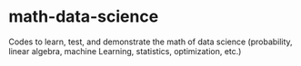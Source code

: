# math-data-science
Codes to learn, test, and demonstrate the math of data science (probability, linear algebra, machine Learning, statistics, optimization, etc.)
